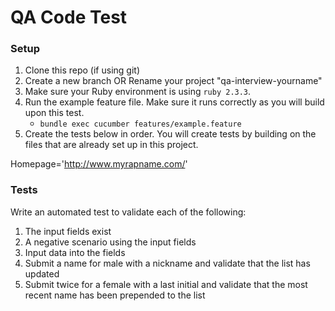 # QA Code Test

### Setup
1. Clone this repo (if using git)
2. Create a new branch OR Rename your project "qa-interview-yourname"
3. Make sure your Ruby environment is using `ruby 2.3.3`.
4. Run the example feature file.  Make sure it runs correctly as you will build upon this test.
    - `bundle exec cucumber features/example.feature`
5. Create the tests below in order.  You will create tests by building on the files that are already set up in this project.

Homepage='http://www.myrapname.com/'

### Tests
Write an automated test to validate each of the following:
1. The input fields exist
2. A negative scenario using the input fields
3. Input data into the fields
4. Submit a name for male with a nickname and validate that the list has updated
5. Submit twice for a female with a last initial and validate that the most recent name has been prepended to the list